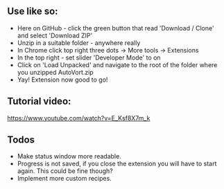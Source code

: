 ## Use like so:
* Here on GitHub - click the green button that read 'Download / Clone' and select 'Download ZIP'
* Unzip in a suitable folder - anywhere really
* In Chrome click top right three dots -> More tools -> Extensions
* In the top right - set slider 'Developer Mode' to on
* Click on 'Load Unpacked' and navigate to the root of the folder where you unzipped AutoVort.zip
* Yay! Extension now good to go!

## Tutorial video:
https://www.youtube.com/watch?v=E_Ksf8X7m_k

## Todos
* Make status window more readable.
* Progress is not saved, if you close the extension you will have to start again. This could be fine though?
* Implement more custom recipes.
